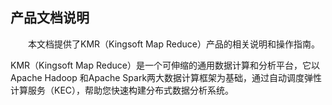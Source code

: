 ## 产品文档说明

　　本文档提供了KMR（Kingsoft Map Reduce）产品的相关说明和操作指南。
  
  KMR（Kingsoft Map Reduce）是一个可伸缩的通用数据计算和分析平台，它以Apache Hadoop 和Apache Spark两大数据计算框架为基础，通过自动调度弹性计算服务（KEC），帮助您快速构建分布式数据分析系统。
  
  




